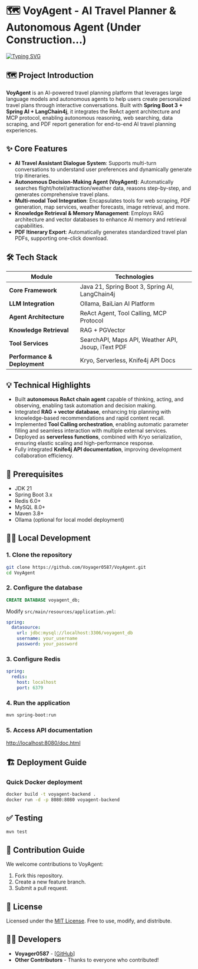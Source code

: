 # 🗺️ VoyAgent - AI Travel Planner & Autonomous Agent (Under Construction...)

<a href="https://git.io/typing-svg"><img src="https://readme-typing-svg.demolab.com?font=Fira+Code&size=19&pause=1000&color=4BA1F7&center=true&width=800&lines=Hi~VoyAgent%2C+Empower+your+journey+with+AI+autonomous+planning~" alt="Typing SVG" /></a>

## 🗺️ Project Introduction

**VoyAgent** is an AI-powered travel planning platform that leverages large language models and autonomous agents to help users create personalized travel plans through interactive conversations.
Built with **Spring Boot 3 + Spring AI + LangChain4j**, it integrates the ReAct agent architecture and MCP protocol, enabling autonomous reasoning, web searching, data scraping, and PDF report generation for end-to-end AI travel planning experiences.

## ✨ Core Features

* **AI Travel Assistant Dialogue System**: Supports multi-turn conversations to understand user preferences and dynamically generate trip itineraries.
* **Autonomous Decision-Making Agent (VoyAgent)**: Automatically searches flight/hotel/attraction/weather data, reasons step-by-step, and generates comprehensive travel plans.
* **Multi-modal Tool Integration**: Encapsulates tools for web scraping, PDF generation, map services, weather forecasts, image retrieval, and more.
* **Knowledge Retrieval & Memory Management**: Employs RAG architecture and vector databases to enhance AI memory and retrieval capabilities.
* **PDF Itinerary Export**: Automatically generates standardized travel plan PDFs, supporting one-click download.

## 🛠️ Tech Stack

| Module                       | Technologies                                       |
| ---------------------------- | -------------------------------------------------- |
| **Core Framework**           | Java 21, Spring Boot 3, Spring AI, LangChain4j     |
| **LLM Integration**          | Ollama, BaiLian AI Platform                        |
| **Agent Architecture**       | ReAct Agent, Tool Calling, MCP Protocol            |
| **Knowledge Retrieval**      | RAG + PGVector                                     |
| **Tool Services**            | SearchAPI, Maps API, Weather API, Jsoup, iText PDF |
| **Performance & Deployment** | Kryo, Serverless, Knife4j API Docs                 |

## 💡 Technical Highlights

* Built **autonomous ReAct chain agent** capable of thinking, acting, and observing, enabling task automation and decision making.
* Integrated **RAG + vector database**, enhancing trip planning with knowledge-based recommendations and rapid content recall.
* Implemented **Tool Calling orchestration**, enabling automatic parameter filling and seamless interaction with multiple external services.
* Deployed as **serverless functions**, combined with Kryo serialization, ensuring elastic scaling and high-performance response.
* Fully integrated **Knife4j API documentation**, improving development collaboration efficiency.

## 🚀 Prerequisites

* JDK 21
* Spring Boot 3.x
* Redis 6.0+
* MySQL 8.0+
* Maven 3.8+
* Ollama (optional for local model deployment)

## 🧑‍💻 Local Development

### 1. Clone the repository

```bash
git clone https://github.com/Voyager0587/VoyAgent.git
cd VoyAgent
```

### 2. Configure the database

```sql
CREATE DATABASE voyagent_db;
```

Modify `src/main/resources/application.yml`:

```yaml
spring:
  datasource:
    url: jdbc:mysql://localhost:3306/voyagent_db
    username: your_username
    password: your_password
```

### 3. Configure Redis

```yaml
spring:
  redis:
    host: localhost
    port: 6379
```

### 4. Run the application

```bash
mvn spring-boot:run
```

### 5. Access API documentation

[http://localhost:8080/doc.html](http://localhost:8080/doc.html)

## 🏗️ Deployment Guide

### Quick Docker deployment

```bash
docker build -t voyagent-backend .
docker run -d -p 8080:8080 voyagent-backend
```

## ✅ Testing

```bash
mvn test
```

## 🤝 Contribution Guide

We welcome contributions to VoyAgent:

1. Fork this repository.
2. Create a new feature branch.
3. Submit a pull request.

## 📜 License

Licensed under the [MIT License](LICENSE). Free to use, modify, and distribute.

## 👨‍💻 Developers

* **Voyager0587** - \[[GitHub](https://github.com/Voyager0587)]
* **Other Contributors** - Thanks to everyone who contributed!

